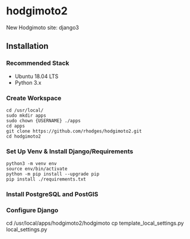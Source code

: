# hodgimoto2
New Hodgimoto site: django3

## Installation

### Recommended Stack
* Ubuntu 18.04 LTS
* Python 3.x

### Create Workspace
```
cd /usr/local/
sudo mkdir apps
sudo chown {USERNAME} ./apps
cd apps
git clone https://github.com/rhodges/hodgimoto2.git
cd hodgimoto2
```

### Set Up Venv & Install Django/Requirements
```
python3 -m venv env
source env/bin/activate
python -m pip install --upgrade pip
pip install ./requirements.txt
```

### Install PostgreSQL and PostGIS


### Configure Django
cd /usr/local/apps/hodgimoto2/hodgimoto
cp template_local_settings.py local_settings.py
